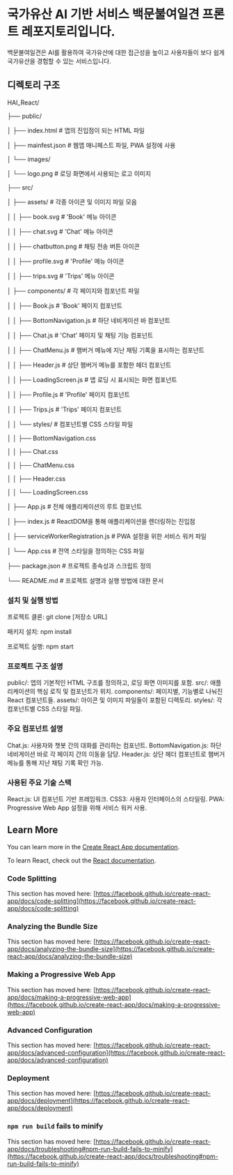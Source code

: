 # 국가유산 AI 기반 서비스 백문불여일견 프론트 레포지토리입니다.

백문불여일견은 AI를 활용하여 국가유산에 대한 접근성을 높이고 
사용자들이 보다 쉽게 국가유산을 경험할 수 있는 서비스입니다.

## 디렉토리 구조

HAI_React/

├── public/

│   ├── index.html                 # 앱의 진입점이 되는 HTML 파일

│   ├── mainfest.json              # 웹앱 매니페스트 파일, PWA 설정에 사용

│   └── images/

│       └── logo.png               # 로딩 화면에서 사용되는 로고 이미지

├── src/

│   ├── assets/                    # 각종 아이콘 및 이미지 파일 모음

│   │   ├── book.svg               # 'Book' 메뉴 아이콘

│   │   ├── chat.svg               # 'Chat' 메뉴 아이콘

│   │   ├── chatbutton.png         # 채팅 전송 버튼 아이콘

│   │   ├── profile.svg            # 'Profile' 메뉴 아이콘

│   │   ├── trips.svg              # 'Trips' 메뉴 아이콘

│   ├── components/                # 각 페이지와 컴포넌트 파일

│   │   ├── Book.js                # 'Book' 페이지 컴포넌트

│   │   ├── BottomNavigation.js    # 하단 네비게이션 바 컴포넌트

│   │   ├── Chat.js                # 'Chat' 페이지 및 채팅 기능 컴포넌트

│   │   ├── ChatMenu.js            # 햄버거 메뉴에 지난 채팅 기록을 표시하는 컴포넌트

│   │   ├── Header.js              # 상단 햄버거 메뉴를 포함한 헤더 컴포넌트

│   │   ├── LoadingScreen.js       # 앱 로딩 시 표시되는 화면 컴포넌트

│   │   ├── Profile.js             # 'Profile' 페이지 컴포넌트

│   │   ├── Trips.js               # 'Trips' 페이지 컴포넌트

│   │   └── styles/                # 컴포넌트별 CSS 스타일 파일

│   │       ├── BottomNavigation.css

│   │       ├── Chat.css

│   │       ├── ChatMenu.css

│   │       ├── Header.css

│   │       └── LoadingScreen.css

│   ├── App.js                     # 전체 애플리케이션의 루트 컴포넌트

│   ├── index.js                   # ReactDOM을 통해 애플리케이션을 렌더링하는 진입점

│   ├── serviceWorkerRegistration.js # PWA 설정을 위한 서비스 워커 파일

│   └── App.css                    # 전역 스타일을 정의하는 CSS 파일

├── package.json                   # 프로젝트 종속성과 스크립트 정의

└── README.md                      # 프로젝트 설명과 실행 방법에 대한 문서


### 설치 및 실행 방법

프로젝트 클론:
git clone [저장소 URL]

패키지 설치:
npm install

프로젝트 실행:
npm start

### 프로젝트 구조 설명

public/: 앱의 기본적인 HTML 구조를 정의하고, 로딩 화면 이미지를 포함.
src/: 애플리케이션의 핵심 로직 및 컴포넌트가 위치.
components/: 페이지별, 기능별로 나눠진 React 컴포넌트들.
assets/: 아이콘 및 이미지 파일들이 포함된 디렉토리.
styles/: 각 컴포넌트별 CSS 스타일 파일.

### 주요 컴포넌트 설명

Chat.js: 사용자와 챗봇 간의 대화를 관리하는 컴포넌트.
BottomNavigation.js: 하단 네비게이션 바로 각 페이지 간의 이동을 담당.
Header.js: 상단 헤더 컴포넌트로 햄버거 메뉴를 통해 지난 채팅 기록 확인 가능.

### 사용된 주요 기술 스택

React.js: UI 컴포넌트 기반 프레임워크.
CSS3: 사용자 인터페이스의 스타일링.
PWA: Progressive Web App 설정을 위해 서비스 워커 사용.

## Learn More

You can learn more in the [Create React App documentation](https://facebook.github.io/create-react-app/docs/getting-started).

To learn React, check out the [React documentation](https://reactjs.org/).

### Code Splitting

This section has moved here: [https://facebook.github.io/create-react-app/docs/code-splitting](https://facebook.github.io/create-react-app/docs/code-splitting)

### Analyzing the Bundle Size

This section has moved here: [https://facebook.github.io/create-react-app/docs/analyzing-the-bundle-size](https://facebook.github.io/create-react-app/docs/analyzing-the-bundle-size)

### Making a Progressive Web App

This section has moved here: [https://facebook.github.io/create-react-app/docs/making-a-progressive-web-app](https://facebook.github.io/create-react-app/docs/making-a-progressive-web-app)

### Advanced Configuration

This section has moved here: [https://facebook.github.io/create-react-app/docs/advanced-configuration](https://facebook.github.io/create-react-app/docs/advanced-configuration)

### Deployment

This section has moved here: [https://facebook.github.io/create-react-app/docs/deployment](https://facebook.github.io/create-react-app/docs/deployment)

### `npm run build` fails to minify

This section has moved here: [https://facebook.github.io/create-react-app/docs/troubleshooting#npm-run-build-fails-to-minify](https://facebook.github.io/create-react-app/docs/troubleshooting#npm-run-build-fails-to-minify)
